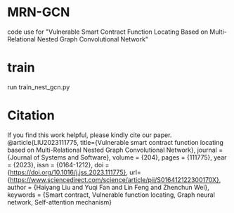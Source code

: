 # MRN-GCN
code use for "Vulnerable Smart Contract Function Locating Based on Multi-Relational Nested Graph Convolutional Network"

# train
run train_nest_gcn.py
# Citation
If you find this work helpful, please kindly cite our paper.
@article{LIU2023111775,
title={Vulnerable smart contract function locating based on Multi-Relational Nested Graph Convolutional Network},
journal = {Journal of Systems and Software},
volume = {204},
pages = {111775},
year = {2023},
issn = {0164-1212},
doi = {https://doi.org/10.1016/j.jss.2023.111775},
url={https://www.sciencedirect.com/science/article/pii/S016412122300170X},
author = {Haiyang Liu and Yuqi Fan and Lin Feng and Zhenchun Wei},
keywords = {Smart contract, Vulnerable function locating, Graph neural network, Self-attention mechanism}
